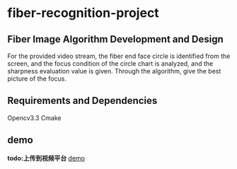 # fiber-recognition-project

## Fiber Image Algorithm Development and Design
For the provided video stream, the fiber end face circle is identified from the screen, and the focus condition of the circle chart is analyzed, and the sharpness evaluation value is given. Through the algorithm, give the best picture of the focus.


## Requirements and Dependencies
Opencv3.3
Cmake

## demo
**todo:上传到视频平台**
[demo]()
